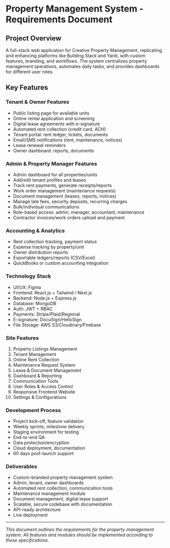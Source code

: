 # Property Management System - Requirements Document

## Project Overview

A full-stack web application for Creative Property Management, replicating and enhancing platforms like Building Stack and Yardi, with custom features, branding, and workflows. The system centralizes property management operations, automates daily tasks, and provides dashboards for different user roles.

## Key Features

### Tenant & Owner Features

- Public listing page for available units
- Online rental application and screening
- Digital lease agreements with e-signature
- Automated rent collection (credit card, ACH)
- Tenant portal: rent ledger, tickets, documents
- Email/SMS notifications (rent, maintenance, notices)
- Lease renewal reminders
- Owner dashboard: reports, documents

### Admin & Property Manager Features

- Admin dashboard for all properties/units
- Add/edit tenant profiles and leases
- Track rent payments, generate receipts/reports
- Work order management (maintenance requests)
- Document management (leases, reports, notices)
- Manage late fees, security deposits, recurring charges
- Bulk/individual communications
- Role-based access: admin, manager, accountant, maintenance
- Contractor invoices/work orders upload and payment

### Accounting & Analytics

- Rent collection tracking, payment status
- Expense tracking by property/unit
- Owner distribution reports
- Exportable ledgers/reports (CSV/Excel)
- QuickBooks or custom accounting integration

### Technology Stack

- UI/UX: Figma
- Frontend: React.js + Tailwind / Next.js
- Backend: Node.js + Express.js
- Database: MongoDB
- Auth: JWT + RBAC
- Payments: Stripe/Plaid/Regional
- E-signature: DocuSign/HelloSign
- File Storage: AWS S3/Cloudinary/Firebase

### Site Features

1. Property Listings Management
2. Tenant Management
3. Online Rent Collection
4. Maintenance Request System
5. Lease & Document Management
6. Dashboard & Reporting
7. Communication Tools
8. User Roles & Access Control
9. Responsive Frontend Website
10. Settings & Configurations

### Development Process

- Project kick-off, feature validation
- Weekly sprints, milestone delivery
- Staging environment for testing
- End-to-end QA
- Data protection/encryption
- Cloud deployment, documentation
- 60 days post-launch support

### Deliverables

- Custom-branded property management system
- Admin, tenant, owner dashboards
- Automated rent collection, communication tools
- Maintenance management module
- Document management, digital lease support
- Scalable, secure codebase with documentation
- API-ready architecture
- Live deployment

---

_This document outlines the requirements for the property management system. All features and modules should be implemented according to these specifications._
